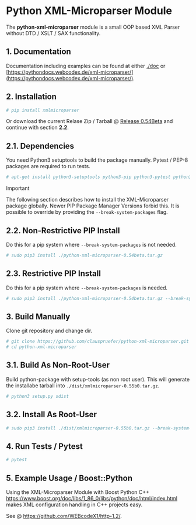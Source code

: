 # Python XML-Microparser Module

The **python-xml-microparser** module is a small OOP based XML Parser without DTD / XSLT / SAX functionality.

## 1. Documentation

Documentation including examples can be found at either [./doc](./doc) or [https://pythondocs.webcodex.de/xml-microparser/](https://pythondocs.webcodex.de/xml-microparser/).

## 2. Installation

```bash
# pip install xmlmicroparser
```

Or download the current Relase Zip / Tarball @ [Release 0.54Beta](https://github.com/clauspruefer/python-xml-microparser/releases/tag/0.54beta) and continue with section **2.2**.

## 2.1. Dependencies

You need Python3 setuptools to build the package manually. Pytest / PEP-8 packages are required to run tests.

```bash
# apt-get install python3-setuptools python3-pip python3-pytest python3-pytest-pep8
```

>[!IMPORTANT]  
> The following section describes how to install the XML-Microparser package globally. Newer PIP Package Manager Versions forbid this.
> It is possible to override by providing the `--break-system-packages` flag.

## 2.2. Non-Restrictive PIP Install

Do this for a pip system where `--break-system-packages` is not needed.

```bash
# sudo pip3 install ./python-xml-microparser-0.54beta.tar.gz
```

## 2.3. Restrictive PIP Install

Do this for a pip system where `--break-system-packages` is needed.

```bash
# sudo pip3 install ./python-xml-microparser-0.54beta.tar.gz --break-system-packages
```

## 3. Build Manually

Clone git repository and change dir.

```bash
# git clone https://github.com/clauspruefer/python-xml-microparser.git
# cd python-xml-microparser

```
## 3.1. Build As Non-Root-User

Build python-package with setup-tools (as non root user). This will generate the installabe tarball
into `./dist/xmlmicroparser-0.55b0.tar.gz`.

```bash
# python3 setup.py sdist
```

## 3.2. Install As Root-User

```bash
# sudo pip3 install ./dist/xmlmicroparser-0.55b0.tar.gz --break-system-packages
```

## 4. Run Tests / Pytest

```bash
# pytest
```

## 5. Example Usage / Boost::Python

Using the XML-Microparser Module with Boost Python C++ https://www.boost.org/doc/libs/1_86_0/libs/python/doc/html/index.html 
makes XML configuration handling in C++ projects easy.

See @ https://github.com/WEBcodeX1/http-1.2/.
